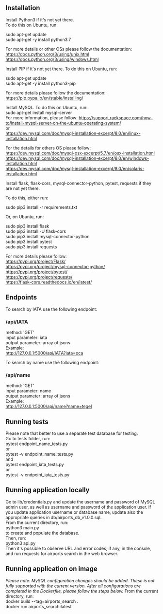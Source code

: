 ## Installation  

Install Python3 if it's not yet there.  
To do this on Ubuntu, run:  
  
sudo apt-get update  
sudo apt-get -y install python3.7  
  
For more details or other OSs please follow the documentation:  
https://docs.python.org/3/using/unix.html  
https://docs.python.org/3/using/windows.html  
  
Install PIP if it's not yet there. To do this on Ubuntu, run:  
  
sudo apt-get update  
sudo apt-get -y install python3-pip  

For more details please follow the documentation:  
https://pip.pypa.io/en/stable/installing/  

Install MySQL. To do this on Ubuntu, run:  
sudo apt-get install mysql-server  
For more information, please follow:
https://support.rackspace.com/how-to/install-mysql-server-on-the-ubuntu-operating-system/  
or  
https://dev.mysql.com/doc/mysql-installation-excerpt/8.0/en/linux-installation.html  

For the details for others OS please follow:  
https://dev.mysql.com/doc/mysql-osx-excerpt/5.7/en/osx-installation.html  
https://dev.mysql.com/doc/mysql-installation-excerpt/8.0/en/windows-installation.html  
https://dev.mysql.com/doc/mysql-installation-excerpt/8.0/en/solaris-installation.html  

Install flask, flask-cors, mysql-connector-python, pytest, requests if they are not yet there.  

To do this, either run:  

sudo pip3 install -r requirements.txt  

Or, on Ubuntu, run:  

sudo pip3 install flask  
sudo pip3 install -U flask-cors  
sudo pip3 install mysql-connector-python  
sudo pip3 install pytest  
sudo pip3 install requests  

For more details please follow:  
https://pypi.org/project/Flask/  
https://pypi.org/project/mysql-connector-python/  
https://pypi.org/project/pytest/  
https://pypi.org/project/requests/  
https://flask-cors.readthedocs.io/en/latest/

## Endpoints

To search by IATA use the following endpoint:  
### /api/IATA
method: 'GET'  
input parameter: iata  
output parameter: array of jsons  
Example:  
http://127.0.0.1:5000/api/IATA?iata=oca  

To search by name use the following endpoint:  
### /api/name
method: 'GET'  
input parameter: name  
output parameter: array of jsons  
Example:  
http://127.0.0.1:5000/api/name?name=tegel  

## Running tests

Please note that better to use a separate test database for testing.  
Go to tests folder, run:  
pytest endpoint_name_tests.py  
or  
pytest -v endpoint_name_tests.py  
and  
pytest endpoint_iata_tests.py  
or  
pytest -v endpoint_iata_tests.py  

## Running application locally

Go to lib/credentials.py and update the username and password of MySQL admin user, as well as username and password of the application user. If you update application username or database name, update also the appropriate queries in db/airports_db_v1.0.0.sql.  
From the current directory, run:  
python3 main.py  
to create and populate the database.  
Then, run:  
python3 api.py  
Then it's possible to observe URL and error codes, if any, in the console, and run requests for airports search in the web browser.  

## Running application on image

_Please note: MySQL configuration changes should be added. These is not fully supported with the current version. After all configurations are completed in the Dockerfile, please follow the steps below._
From the current directory, run:  
docker build --tag=airports_search .  
docker run airports_search:latest
